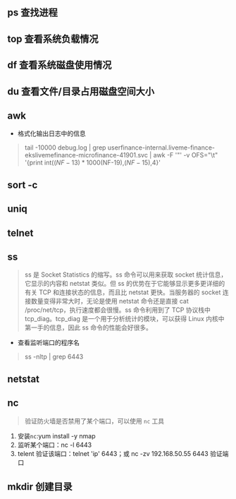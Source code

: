 ## ps 查找进程
## top 查看系统负载情况
## df 查看系统磁盘使用情况
## du 查看文件/目录占用磁盘空间大小
## awk
- 格式化输出日志中的信息
> tail -10000 debug.log | grep userfinance-internal.liveme-finance-ekslivemefinance-microfinance-41901.svc | awk -F '"' -v OFS="\t" '{print  int($(NF-13)*1000%10000),$(NF-19),$(NF-15),$4}'


## sort -c
## uniq
## telnet
## ss
> ss 是 Socket Statistics 的缩写。ss 命令可以用来获取 socket 统计信息，它显示的内容和 netstat 类似。但 ss 的优势在于它能够显示更多更详细的有关 TCP 和连接状态的信息，而且比 netstat 更快。当服务器的 socket 连接数量变得非常大时，无论是使用 netstat 命令还是直接 cat /proc/net/tcp，执行速度都会很慢。ss 命令利用到了 TCP 协议栈中 tcp_diag。tcp_diag 是一个用于分析统计的模块，可以获得 Linux 内核中第一手的信息，因此 ss 命令的性能会好很多。
- 查看监听端口的程序名
> ss -nltp | grep 6443

## netstat

## nc
> 验证防火墙是否禁用了某个端口，可以使用 `nc` 工具
1. 安装`nc`:yum install -y nmap 
2. 监听某个端口：nc -l 6443 
3. telent 验证该端口：telnet 'ip' 6443；或 nc -zv 192.168.50.55 6443 验证端口


## mkdir 创建目录
